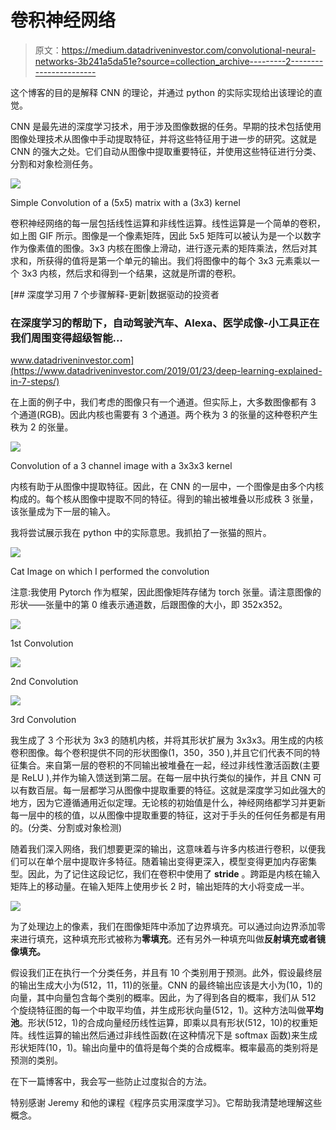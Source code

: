 # 卷积神经网络

> 原文：<https://medium.datadriveninvestor.com/convolutional-neural-networks-3b241a5da51e?source=collection_archive---------2----------------------->

这个博客的目的是解释 CNN 的理论，并通过 python 的实际实现给出该理论的直觉。

CNN 是最先进的深度学习技术，用于涉及图像数据的任务。早期的技术包括使用图像处理技术从图像中手动提取特征，并将这些特征用于进一步的研究。这就是 CNN 的强大之处。它们自动从图像中提取重要特征，并使用这些特征进行分类、分割和对象检测任务。

![](img/707653763a6fd4a2e326c56061016d9b.png)

Simple Convolution of a (5x5) matrix with a (3x3) kernel

卷积神经网络的每一层包括线性运算和非线性运算。线性运算是一个简单的卷积，如上图 GIF 所示。图像是一个像素矩阵，因此 5x5 矩阵可以被认为是一个以数字作为像素值的图像。3x3 内核在图像上滑动，进行逐元素的矩阵乘法，然后对其求和，所获得的值将是第一个单元的输出。我们将图像中的每个 3x3 元素乘以一个 3x3 内核，然后求和得到一个结果，这就是所谓的卷积。

[](https://www.datadriveninvestor.com/2019/01/23/deep-learning-explained-in-7-steps/) [## 深度学习用 7 个步骤解释-更新|数据驱动的投资者

### 在深度学习的帮助下，自动驾驶汽车、Alexa、医学成像-小工具正在我们周围变得超级智能…

www.datadriveninvestor.com](https://www.datadriveninvestor.com/2019/01/23/deep-learning-explained-in-7-steps/) 

在上面的例子中，我们考虑的图像只有一个通道。但实际上，大多数图像都有 3 个通道(RGB)。因此内核也需要有 3 个通道。两个秩为 3 的张量的这种卷积产生秩为 2 的张量。

![](img/3cf7049e2e21f0a284b9dd40b42d57ac.png)

Convolution of a 3 channel image with a 3x3x3 kernel

内核有助于从图像中提取特征。因此，在 CNN 的一层中，一个图像是由多个内核构成的。每个核从图像中提取不同的特征。得到的输出被堆叠以形成秩 3 张量，该张量成为下一层的输入。

我将尝试展示我在 python 中的实际意思。我抓拍了一张猫的照片。

![](img/376ef375abb06a83b86b9ab4712ff033.png)

Cat Image on which I performed the convolution

注意:我使用 Pytorch 作为框架，因此图像矩阵存储为 torch 张量。请注意图像的形状——张量中的第 0 维表示通道数，后跟图像的大小，即 352x352。

![](img/f096c5eb2e3b542c9ed2e2cb72f82b58.png)

1st Convolution

![](img/01cc358b8301033b74b580e92218d6e1.png)

2nd Convolution

![](img/4b9c953ea4138eb6cc937d26b94e8467.png)

3rd Convolution

我生成了 3 个形状为 3x3 的随机内核，并将其形状扩展为 3x3x3。用生成的内核卷积图像。每个卷积提供不同的形状图像(1，350，350 ),并且它们代表不同的特征集合。来自第一层的卷积的不同输出被堆叠在一起，经过非线性激活函数(主要是 ReLU ),并作为输入馈送到第二层。在每一层中执行类似的操作，并且 CNN 可以有数百层。每一层都学习从图像中提取重要的特征。这就是深度学习如此强大的地方，因为它遵循通用近似定理。无论核的初始值是什么，神经网络都学习并更新每一层中的核的值，以从图像中提取重要的特征，这对于手头的任何任务都是有用的。(分类、分割或对象检测)

随着我们深入网络，我们想要更深的输出，这意味着与许多内核进行卷积，以便我们可以在单个层中提取许多特征。随着输出变得更深入，模型变得更加内存密集型。因此，为了记住这段记忆，我们在卷积中使用了 **stride** 。跨距是内核在输入矩阵上的移动量。在输入矩阵上使用步长 2 时，输出矩阵的大小将变成一半。

![](img/7003b32a6d40aa67aba11220e2a465cc.png)

为了处理边上的像素，我们在图像矩阵中添加了边界填充。可以通过向边界添加零来进行填充，这种填充形式被称为**零填充**。还有另外一种填充叫做**反射填充或者镜像填充。**

假设我们正在执行一个分类任务，并且有 10 个类别用于预测。此外，假设最终层的输出生成大小为(512，11，11)的张量。CNN 的最终输出应该是大小为(10，1)的向量，其中向量包含每个类别的概率。因此，为了得到各自的概率，我们从 512 个旋绕特征图的每一个中取平均值，并生成形状向量(512，1)。这种方法叫做**平均池**。形状(512，1)的合成向量经历线性运算，即乘以具有形状(512，10)的权重矩阵。线性运算的输出然后通过非线性函数(在这种情况下是 softmax 函数)来生成形状矩阵(10，1)。输出向量中的值将是每个类的合成概率。概率最高的类别将是预测的类别。

在下一篇博客中，我会写一些防止过度拟合的方法。

特别感谢 Jeremy 和他的课程《程序员实用深度学习》。它帮助我清楚地理解这些概念。